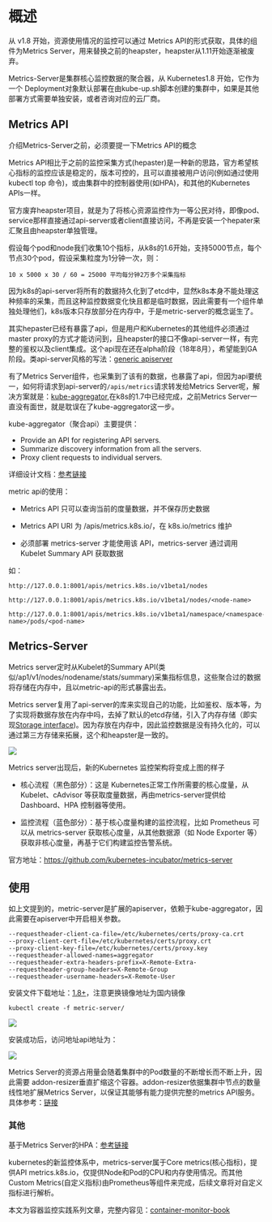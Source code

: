 # 概述

从 v1.8 开始，资源使用情况的监控可以通过 Metrics API的形式获取，具体的组件为Metrics Server，用来替换之前的heapster，heapster从1.11开始逐渐被废弃。

Metrics-Server是集群核心监控数据的聚合器，从 Kubernetes1.8 开始，它作为一个 Deployment对象默认部署在由kube-up.sh脚本创建的集群中，如果是其他部署方式需要单独安装，或者咨询对应的云厂商。

## Metrics API

介绍Metrics-Server之前，必须要提一下Metrics API的概念

Metrics API相比于之前的监控采集方式(hepaster)是一种新的思路，官方希望核心指标的监控应该是稳定的，版本可控的，且可以直接被用户访问(例如通过使用 kubectl top 命令)，或由集群中的控制器使用(如HPA)，和其他的Kubernetes APIs一样。

官方废弃heapster项目，就是为了将核心资源监控作为一等公民对待，即像pod、service那样直接通过api-server或者client直接访问，不再是安装一个hepater来汇聚且由heapster单独管理。

假设每个pod和node我们收集10个指标，从k8s的1.6开始，支持5000节点，每个节点30个pod，假设采集粒度为1分钟一次，则：

```
10 x 5000 x 30 / 60 = 25000 平均每分钟2万多个采集指标
```

因为k8s的api-server将所有的数据持久化到了etcd中，显然k8s本身不能处理这种频率的采集，而且这种监控数据变化快且都是临时数据，因此需要有一个组件单独处理他们，k8s版本只存放部分在内存中，于是metric-server的概念诞生了。

其实hepaster已经有暴露了api，但是用户和Kubernetes的其他组件必须通过master proxy的方式才能访问到，且heapster的接口不像api-server一样，有完整的鉴权以及client集成。这个api现在还在alpha阶段（18年8月），希望能到GA阶段。类api-server风格的写法：[generic apiserver](https://github.com/kubernetes/apiserver)

有了Metrics Server组件，也采集到了该有的数据，也暴露了api，但因为api要统一，如何将请求到api-server的`/apis/metrics`请求转发给Metrics Server呢，解决方案就是：[kube-aggregator](https://github.com/kubernetes/kube-aggregator),在k8s的1.7中已经完成，之前Metrics Server一直没有面世，就是耽误在了kube-aggregator这一步。

kube-aggregator（聚合api）主要提供：

* Provide an API for registering API servers.
* Summarize discovery information from all the servers.
* Proxy client requests to individual servers.

详细设计文档：[参考链接](https://github.com/kubernetes/community/blob/master/contributors/design-proposals/api-machinery/aggregated-api-servers.md)

metric api的使用：

* Metrics API 只可以查询当前的度量数据，并不保存历史数据

* Metrics API URI 为 /apis/metrics.k8s.io/，在 k8s.io/metrics 维护

* 必须部署 metrics-server 才能使用该 API，metrics-server 通过调用 Kubelet Summary API 获取数据

如： 

```
http://127.0.0.1:8001/apis/metrics.k8s.io/v1beta1/nodes

http://127.0.0.1:8001/apis/metrics.k8s.io/v1beta1/nodes/<node-name>

http://127.0.0.1:8001/apis/metrics.k8s.io/v1beta1/namespace/<namespace-name>/pods/<pod-name>
```

## Metrics-Server

Metrics server定时从Kubelet的Summary API(类似/ap1/v1/nodes/nodename/stats/summary)采集指标信息，这些聚合过的数据将存储在内存中，且以metric-api的形式暴露出去。

Metrics server复用了api-server的库来实现自己的功能，比如鉴权、版本等，为了实现将数据存放在内存中吗，去掉了默认的etcd存储，引入了内存存储（即实现[Storage interface](https://github.com/kubernetes/apiserver/blob/master/pkg/registry/rest/rest.go))。因为存放在内存中，因此监控数据是没有持久化的，可以通过第三方存储来拓展，这个和heapster是一致的。

![](http://www.xuyasong.com/wp-content/uploads/2019/01/03659112b8502f2a2ab7b7df8b735782.png)

Metrics server出现后，新的​Kubernetes 监控架构将变成上图的样子

* 核心流程（黑色部分）：这是 Kubernetes正常工作所需要的核心度量，从 Kubelet、cAdvisor 等获取度量数据，再由metrics-server提供给 Dashboard、HPA 控制器等使用。

* 监控流程（蓝色部分）：基于核心度量构建的监控流程，比如 Prometheus 可以从 metrics-server 获取核心度量，从其他数据源（如 Node Exporter 等）获取非核心度量，再基于它们构建监控告警系统。

官方地址：https://github.com/kubernetes-incubator/metrics-server

## 使用

如上文提到的，metric-server是扩展的apiserver，依赖于kube-aggregator，因此需要在apiserver中开启相关参数。

```
--requestheader-client-ca-file=/etc/kubernetes/certs/proxy-ca.crt
--proxy-client-cert-file=/etc/kubernetes/certs/proxy.crt
--proxy-client-key-file=/etc/kubernetes/certs/proxy.key
--requestheader-allowed-names=aggregator
--requestheader-extra-headers-prefix=X-Remote-Extra-
--requestheader-group-headers=X-Remote-Group
--requestheader-username-headers=X-Remote-User

```

安装文件下载地址：[1.8+](https://github.com/kubernetes-incubator/metrics-server/tree/master/deploy/1.8%2B)，注意更换镜像地址为国内镜像

`kubectl create -f metric-server/`

![](http://www.xuyasong.com/wp-content/uploads/2019/01/15473067971765.jpg)

安装成功后，访问地址api地址为：

![](http://www.xuyasong.com/wp-content/uploads/2019/01/15473069387068.jpg)

   Metrics Server的资源占用量会随着集群中的Pod数量的不断增长而不断上升，因此需要
addon-resizer垂直扩缩这个容器。addon-resizer依据集群中节点的数量线性地扩展Metrics Server，以保证其能够有能力提供完整的metrics API服务。具体参考：[链接](https://github.com/kubernetes/autoscaler/tree/master/addon-resizer)

### 其他

基于Metrics Server的HPA：[参考链接](http://blog.51cto.com/ylw6006/2115087)

kubernetes的新监控体系中，metrics-server属于Core metrics(核心指标)，提供API metrics.k8s.io，仅提供Node和Pod的CPU和内存使用情况。而其他Custom Metrics(自定义指标)由Prometheus等组件来完成，后续文章将对自定义指标进行解析。

本文为容器监控实践系列文章，完整内容见：[container-monitor-book](https://yasongxu.gitbook.io/container-monitor/)
